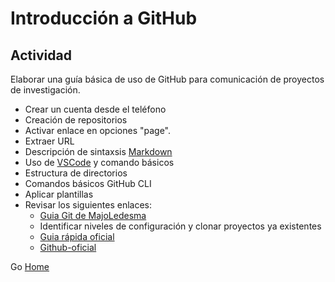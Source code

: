# Introducción a GitHub


## Actividad

Elaborar una guía básica de uso de GitHub para comunicación de proyectos de investigación.
- Crear un cuenta desde el teléfono
- Creación de repositorios
- Activar enlace en opciones "page".
- Extraer URL
- Descripción de sintaxsis [Markdown](https://www.markdownguide.org/basic-syntax/)
- Uso de [VSCode](https://code.visualstudio.com) y comando básicos
- Estructura de directorios
- Comandos básicos GitHub CLI
- Aplicar plantillas
- Revisar los siguientes enlaces:
  - [Guia Git de MajoLedesma](https://losapuntesdemajo.vercel.app)
  - Identificar niveles de configuración y clonar proyectos ya existentes
  - [Guia rápida oficial](https://github.com/academiacoder/gitgithub-guia-rapida)
  - [Github-oficial](https://docs.github.com/en/get-started/writing-on-github/getting-started-with-writing-and-formatting-on-github/basic-writing-and-formatting-syntax)

Go [Home](https://luisram87.github.io/lab-tasks/)
